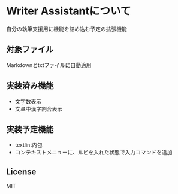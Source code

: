 # Writer Assistantについて
自分の執筆支援用に機能を詰め込む予定の拡張機能

## 対象ファイル
Markdownとtxtファイルに自動適用

## 実装済み機能
+ 文字数表示
+ 文章中漢字割合表示

## 実装予定機能
+ textlint内包
+ コンテキストメニューに、ルビを入れた状態で入力コマンドを追加

## License
MIT